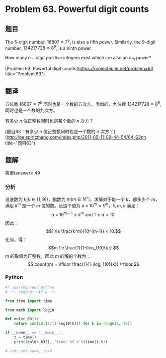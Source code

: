 Problem 63. Powerful digit counts
========================================

## 题目

The 5-digit number, $16807=7^5$, is also a fifth power. Similarly, the 9-digit number, $134217728=8^9$, is a ninth power.

How many $n-digit$ positive integers exist which are also an $n_{th}$ power?

[Problem 63. Powerful digit counts](https://projecteuler.net/problem=63 title="Problem 63")

## 翻译

五位数 $16807=7^5$ 同时也是一个数的五次方。类似的，九位数 $134217728=8^9$,同时也是一个数的九次方。

有多少 $n$ 位正整数同时也是某个数的 $n$ 次方？

[题目63：有多少 $n$ 位正整数同时也是一个数的 $n$ 次方？](http://pe.spiritzhang.com/index.php/2011-05-11-09-44-54/64-63nn title="题目63")

## 题解

答案(answer): 49

### 分析

设底数为 $k (k \in [1, 9])$，指数为 $m (m \in N^+)$，求解对于每一个 $k$，都多少个 $m$，满足 $k^m$ 是一个 $m$ 位的数。设这个值为 $a \times 10^m = k^m$，$k, m, a$ 满足：$$a \times 10^{m-1} \le k^m \textrm{ and } 1 \le a < 10.$$
因此：$$1 \le \frac{k^m}{10^{m-1}} < 10.$$
化简，得：$$m \le \frac{1}{1-\log_{10}{k}}.$$
$m$ 的取值为正整数，因此 $m$ 的解的个数为：$$ count(m) = \lfloor \frac{1}{1-\log_{10}{k}} \rfloor.$$

### Python

~~~python
#! /usr/bin/env python
# -*- coding: utf-8 -*-

from time import time

from math import log10

def euler_63():
    return sum(int(1/(1-log10(k))) for k in range(1, 10))

if __name__ == '__main__':
    t = time()
    print(euler_63(), 'time: %f s'%(time()-t))

# vim: set sw=4, ts=4
~~~
